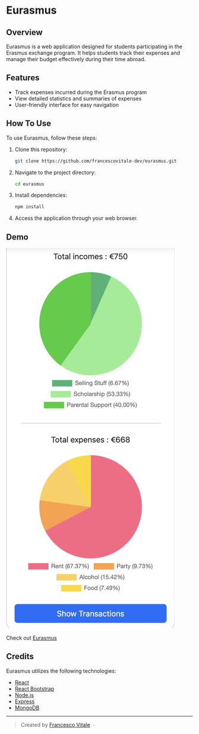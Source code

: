 # Eurasmus

## Overview

Eurasmus is a web application designed for students participating in the Erasmus exchange program. It helps students track their expenses and manage their budget effectively during their time abroad.

## Features

- Track expenses incurred during the Erasmus program
- View detailed statistics and summaries of expenses
- User-friendly interface for easy navigation

## How To Use

To use Eurasmus, follow these steps:

1. Clone this repository:

    ```bash
    git clone https://github.com/francescovitale-dev/eurasmus.git
    ```

2. Navigate to the project directory:

    ```bash
    cd eurasmus
    ```

3. Install dependencies:

    ```bash
    npm install
    ```

4. Access the application through your web browser.

## Demo

![screenshot](client/src/assets/img/trackerPicture2.png)

Check out [Eurasmus](https://eurasmus.netlify.app/)

## Credits

Eurasmus utilizes the following technologies:

- [React](https://reactjs.org/)
- [React Bootstrap](https://react-bootstrap.github.io/)
- [Node.js](https://nodejs.org/)
- [Express](https://expressjs.com/)
- [MongoDB](https://www.mongodb.com/)

---

> Created by [Francesco Vitale](https://www.vitalefrancesco.com) &nbsp;&middot;&nbsp;

